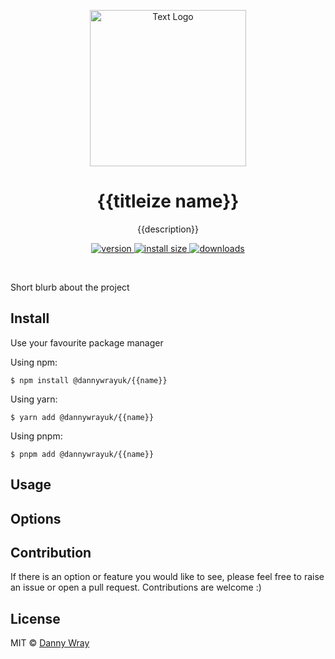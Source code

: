 <p align="center" >
 <img src="https://github.com/dannywrayuk/utilities/raw/main/packages/{{name}}/assets/logo.svg" alt="Text Logo" width="250" />
</p>

<h1 align="center">{{titleize name}}</h1>
<p align="center">{{description}}</p>
<p align="center">
  <a href="https://npmjs.org/package/@dannywrayuk/{{name}}">
    <img src="https://img.shields.io/npm/v/@dannywrayuk/{{name}}.svg" alt="version" />
  </a>
   <a href="https://npmjs.org/package/@dannywrayuk/{{name}}">
    <img src="https://img.shields.io/bundlephobia/min/@dannywrayuk/{{name}}.svg" alt="install size" />
  </a>
  <a href="https://npmjs.org/package/@dannywrayuk/{{name}}">
    <img src="https://img.shields.io/npm/dm/@dannywrayuk/{{name}}.svg" alt="downloads" />
  </a>
</p>

<br />

Short blurb about the project

## Install

Use your favourite package manager

Using npm:

```
$ npm install @dannywrayuk/{{name}}
```

Using yarn:

```
$ yarn add @dannywrayuk/{{name}}
```

Using pnpm:

```
$ pnpm add @dannywrayuk/{{name}}
```

## Usage

## Options

## Contribution

If there is an option or feature you would like to see, please feel free to raise an issue or open a pull request. Contributions are welcome :)

## License

MIT © [Danny Wray](https://github.com/dannywrayuk/utilities/blob/main/packages/{{name}}/LICENCE)

